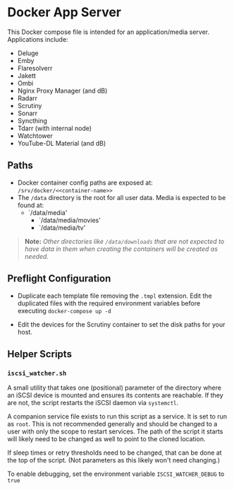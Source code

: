 # Docker App Server

This Docker compose file is intended for an application/media server. Applications include:

* Deluge
* Emby
* Flaresolverr
* Jakett
* Ombi
* Nginx Proxy Manager (and dB)
* Radarr
* Scrutiny
* Sonarr
* Syncthing
* Tdarr (with internal node)
* Watchtower
* YouTube-DL Material (and dB)

## Paths

* Docker container config paths are exposed at: `/srv/docker/<<container-name>>`
* The `/data` directory is the root for all user data. Media is expected to be found at:
  * `/data/media'
    * `/data/media/movies'
    * `/data/media/tv'

> **Note:** *Other directories like `/data/downloads` that are not expected to have data in them when creating the containers will be created as needed.*

## Preflight Configuration

* Duplicate each template file removing the `.tmpl` extension. Edit the duplicated files with the required environment variables before executing `docker-compose up -d`

* Edit the devices for the Scrutiny container to set the disk paths for your host.

## Helper Scripts

### `iscsi_watcher.sh`

A small utility that takes one (positional) parameter of the directory where an iSCSI device is mounted and ensures its contents are reachable. If they are not, the script restarts the iSCSI daemon via `systemctl`.

A companion service file exists to run this script as a service. It is set to run as `root`. This is not recommended generally and should be changed to a user with only the scope to restart services. The path of the script it starts will likely need to be changed as well to point to the cloned location.

If sleep times or retry thresholds need to be changed, that can be done at the top of the script. (Not parameters as this likely  won't need changing.)

To enable debugging, set the environment variable `ISCSI_WATCHER_DEBUG` to `true`
